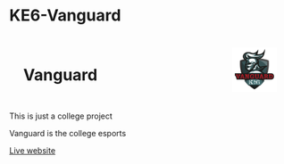 # KE6-Vanguard

<html>
  <div style='padding:15px 25px; display: flex; align-items:center; justify-content:space-between;'>
    <h1> Vanguard </h1>
    <img style='width:80px;height:80px;' src='docs/Images/logo.png'>
  </div>
    <p>This is just a college project</p>
    <p>Vanguard is the college esports</p>
    <a href='moneyfeet.github.io/ke6-vangard'>Live website</a>
</html>
